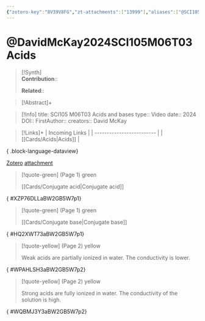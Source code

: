 ```yaml
---
{"zotero-key":"8V39V8FG","zt-attachments":["13999"],"aliases":["@SCI105 M06T03 Acids and bases"],"keywords":["✅"],"FirstAuthor":"[[ David McKay]]","tags":["source/video","Uni/SCI105"],"dg-publish":true,"permalink":"/sources/video/david-mc-kay2024-sci-105-m06-t03-acids/","dgPassFrontmatter":true}
---
```


# @DavidMcKay2024SCI105M06T03Acids

>[!Synth]  
>**Contribution**::  
>  
>**Related**:: 
>  

> [!Abstract]+
> 

> [!Info]
> title: SCI105 M06T03 Acids and bases
> type:: Video 
> date:: 2024
> DOI:: 
> FirstAuthor:: 
> creators:: David McKay

> [!Links]+
>  | Incoming Links            |
> | ------------------------- |
> | [[Cards/Acids\|Acids]] |
> 
{ .block-language-dataview}


[Zotero](zotero://select/library/items/8V39V8FG) [attachment](<file:///Users/nathanmaxwell/Zotero/storage/BW2GB5W7/David%20McKay%20-%202024%20-%20SCI105%20M05T03%20Acids%20and%20bases.pdf>)

> [!quote-green] (Page 1) green
> 
> [[Cards/Conjugate acid\|Conjugate acid]]
>
{ #XZP76DLLaBW2GB5W7p1}


> [!quote-green] (Page 1) green
> 
> [[Cards/Conjugate base\|Conjugate base]]
>
{ #HQ2XWT73aBW2GB5W7p1}


> [!quote-yellow] (Page 2) yellow
> 
> Weak acids are partially ionized in water. The conductivity is lower.
>
{ #WPAHLSH3aBW2GB5W7p2}


> [!quote-yellow] (Page 2) yellow
> 
> Strong acids are fully ionized in water. The conductivity of the solution is high.
>
{ #WQBMJ3Y3aBW2GB5W7p2}

